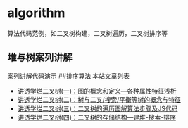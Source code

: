 # algorithm
算法代码范例，如二叉树构建，二叉树遍历，二叉树排序等

## 堆与树案列讲解
案列讲解代码演示
##排序算法
本站文章列表
+ <a href="https://www.zhoulujun.cn/html/theory/algorithm/TreeGraph/8281.html" target="_blank">讲透学烂二叉树(一)：图的概念和定义—各种属性特征浅析</a>
+ <a href="https://www.zhoulujun.cn/html/theory/algorithm/TreeGraph/8282.html" target="_blank">讲透学烂二叉树(二)：树与二叉/搜索/平衡等树的概念与特征</a>
+ <a href="https://www.zhoulujun.cn/html/theory/algorithm/TreeGraph/8283.html" target="_blank">讲透学烂二叉树(三)：二叉树的遍历图解算法步骤及JS代码</a>
+ <a href="https://www.zhoulujun.cn/html/theory/algorithm/TreeGraph/8284.html" target="_blank">讲透学烂二叉树(四)：二叉树的存储结构—建堆-搜索-排序</a>




